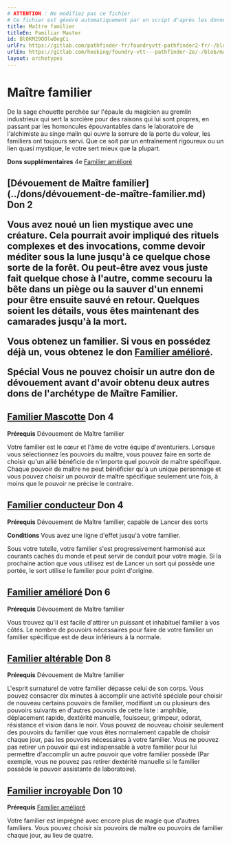 ```yaml
---
# ATTENTION : Ne modifiez pas ce fichier
# Ce fichier est généré automatiquement par un script d'après les données du module Foundry VTT officiel et de sa traduction
title: Maître familier
titleEn: Familiar Master
id: Bl0KM29OOlwBegCi
urlFr: https://gitlab.com/pathfinder-fr/foundryvtt-pathfinder2-fr/-/blob/master/data/archetypes/Bl0KM29OOlwBegCi.htm
urlEn: https://gitlab.com/hooking/foundry-vtt---pathfinder-2e/-/blob/master/packs/data/archetypes.db/familiar-master.json
layout: archetypes
---
```

# Maître familier

De la sage chouette perchée sur l'épaule du magicien au gremlin industrieux qui sert la sorcière pour des raisons qui lui sont propres, en passant par les homoncules épouvantables dans le laboratoire de l'alchimiste au singe malin qui ouvre la serrure de la porte du voleur, les familiers ont toujours servi. Que ce soit par un entraînement rigoureux ou un lien quasi mystique, le votre sert mieux que la plupart.

**Dons supplémentaires** 4e [Familier amélioré](../dons/familier-amélioré.md)

<h2 style="text-align: left;">[Dévouement de Maître familier](../dons/dévouement-de-maître-familier.md) Don 2

Vous avez noué un lien mystique avec une créature. Cela pourrait avoir impliqué des rituels complexes et des invocations, comme devoir méditer sous la lune jusqu'à ce quelque chose sorte de la forêt. Ou peut-être avez vous juste fait quelque chose à l'autre, comme secouru la bête dans un piège ou la sauver d'un ennemi pour être ensuite sauvé en retour. Quelques soient les détails, vous êtes maintenant des camarades jusqu'à la mort.

Vous obtenez un familier. Si vous en possédez déjà un, vous obtenez le don [Familier amélioré](../dons/familier-amélioré.md).

**Spécial** Vous ne pouvez choisir un autre don de dévouement avant d'avoir obtenu deux autres dons de l'archétype de Maître Familier.

## [Familier Mascotte](../dons/familier-mascotte.md) Don 4

**Prérequis** Dévouement de Maître familier

Votre familier est le cœur et l'âme de votre équipe d'aventuriers. Lorsque vous sélectionnez les pouvoirs du maître, vous pouvez faire en sorte de choisir qu'un allié bénéficie de n'importe quel pouvoir de maître spécifique. Chaque pouvoir de maître ne peut bénéficier qu'à un unique personnage et vous pouvez choisir un pouvoir de maître spécifique seulement une fois, à moins que le pouvoir ne précise le contraire.

## [Familier conducteur](../dons/familier-conducteur.md) Don 4

**Prérequis** Dévouement de Maître familier, capable de Lancer des sorts

**Conditions** Vous avez une ligne d'effet jusqu'à votre familier.

Sous votre tutelle, votre familier s'est progressivement harmonisé aux courants cachés du monde et peut servir de conduit pour votre magie. Si la prochaine action que vous utilisez est de Lancer un sort qui possède une portée, le sort utilise le familier pour point d'origine.

## [Familier amélioré](../dons/familier-amélioré-maître-familier.md) Don 6

**Prérequis** Dévouement de Maître familier

Vous trouvez qu'il est facile d'attirer un puissant et inhabituel familier à vos côtés. Le nombre de pouvoirs nécessaires pour faire de votre familier un familier spécifique est de deux inférieurs à la normale.

## [Familier altérable](../dons/familier-altérable.md) Don 8

**Prérequis** Dévouement de Maître familier

L'esprit surnaturel de votre familier dépasse celui de son corps. Vous pouvez consacrer dix minutes à accomplir une activité spéciale pour choisir de nouveau certains pouvoirs de familier, modifiant un ou plusieurs des pouvoirs suivants en d'autres pouvoirs de cette liste : amphibie, déplacement rapide, dextérité manuelle, fouisseur, grimpeur, odorat, résistance et vision dans le noir. Vous pouvez de nouveau choisir seulement des pouvoirs du familier que vous êtes normalement capable de choisir chaque jour, pas les pouvoirs nécessaires à  votre familier. Vous ne pouvez pas retirer un pouvoir qui est indispensable à votre familier pour lui permettre d'accomplir un autre pouvoir que votre familier possède (Par exemple, vous ne pouvez pas retirer dextérité manuelle si le familier possède le pouvoir assistante de laboratoire).

## [Familier incroyable](../dons/formidable-familier-maître-familier.md) Don 10

**Prérequis** [Familier amélioré](../dons/familier-amélioré.md)

Votre familier est imprégné avec encore plus de magie que d'autres familiers. Vous pouvez choisir six pouvoirs de maître ou pouvoirs de familier chaque jour, au lieu de quatre.
